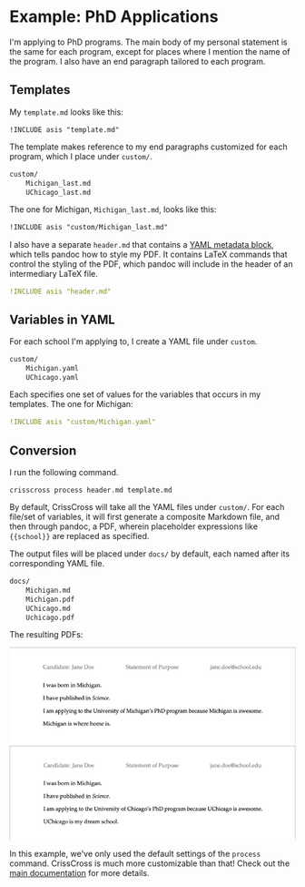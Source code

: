 # Example: PhD Applications

I'm applying to PhD programs. The main body of my personal statement is the same for each program, except for places where I mention the name of the program. I also have an end paragraph tailored to each program. 

## Templates

My `template.md` looks like this:

```
!INCLUDE asis "template.md"
```

The template makes reference to my end paragraphs customized for each program, which I place under `custom/`.

```
custom/
    Michigan_last.md
    UChicago_last.md
```

The one for Michigan, `Michigan_last.md`, looks like this:

```markdown
!INCLUDE asis "custom/Michigan_last.md"
```

I also have a separate `header.md` that contains a [YAML metadata block](https://pandoc.org/MANUAL.html#extension-yaml_metadata_block), which tells pandoc how to style my PDF. It contains LaTeX commands that control the styling of the PDF, which pandoc will include in the header of an intermediary LaTeX file. 

```yaml
!INCLUDE asis "header.md"
```


## Variables in YAML

For each school I'm applying to, I create a YAML file under `custom`. 

```
custom/
    Michigan.yaml
    UChicago.yaml
```

Each specifies one set of values for the variables that occurs in my templates. The one for Michigan:

```yaml
!INCLUDE asis "custom/Michigan.yaml"
```

## Conversion

I run the following command. 

```shell
crisscross process header.md template.md
```

By default, CrissCross will take all the YAML files under `custom/`. For each file/set of variables, it will first generate a composite Markdown file, and then through pandoc, a PDF, wherein placeholder expressions like `{{school}}` are replaced as specified. 

The output files will be placed under `docs/` by default, each named after its corresponding YAML file. 

```
docs/
    Michigan.md
    Michigan.pdf
    UChicago.md
    Uchicago.pdf
```

The resulting PDFs: 

![](../../screenshots/michigan.png)
![](../../screenshots/uchicago.png)

In this example, we've only used the default settings of the `process` command. CrissCross is much more customizable than that! Check out the [main documentation](../../) for more details. 
